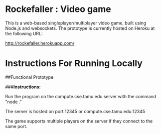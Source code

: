 # Rockefaller : Video game

This is a web-based singleplayer/multiplayer video game, built using Node.js and websockets.  The prototype is currently hosted on Heroku at the following URL:

http://rockefaller.herokuapp.com/


# Instructions For Running Locally
##Functional Prototype

###**Instructions:**

Run the program on the compute.cse.tamu.edu server with the command "node ."

The server is hosted on port 12345 or compute.cse.tamu.edu:12345

The game supports multiple players on the server if they connect to the same port.
